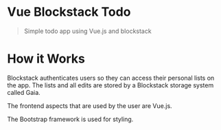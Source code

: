 # Vue Blockstack Todo
> Simple todo app using Vue.js and blockstack
# How it Works
Blockstack authenticates users so they can access their personal lists on the app. The lists and all edits are stored by a Blockstack storage system called Gaia.

The frontend aspects that are used by the user are Vue.js.

The Bootstrap framework is used for styling.
